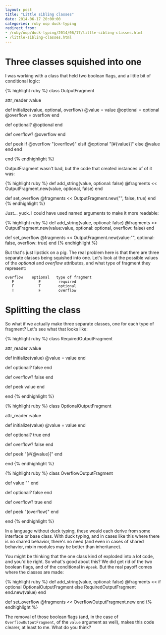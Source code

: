 ```yaml
---
layout: post
title: "Little sibling classes"
date: 2014-06-17 20:00:00
categories: ruby oop duck-typing
redirect_from:
- /ruby/oop/duck-typing/2014/06/17/little-sibling-classes.html
- /little-sibling-classes.html
---
```


# Three classes squished into one

I was working with a class that held two boolean flags, and a little
bit of conditional logic:

{% highlight ruby %}
class OutputFragment

  attr_reader :value

  def initialize(value, optional, overflow)
    @value = value
    @optional = optional
    @overflow = overflow
  end

  def optional?
    @optional
  end

  def overflow?
    @overflow
  end

  def peek
    if @overflow
      "(overflow)"
    elsif @optional
      "[#{value}]"
    else
      @value
    end
  end

end
{% endhighlight %}

OutputFragment wasn't bad, but the code that created instances of of
it was:

{% highlight ruby %}
def add_string(value, optional: false)
  @fragments << OutputFragment.new(value, optional, false)
end

def set_overflow
  @fragments << OutputFragment.new("", false, true)
end
{% endhighlight %}

Just... yuck.  I could have used named arguments to make it more
readable:

{% highlight ruby %}
def add_string(value, optional: false)
  @fragments <<
    OutputFragment.new(value:value, optional: optional, overflow: false)
end

def set_overflow
  @fragments << OutputFragment.new(value:"", optional: false, overflow: true)
end
{% endhighlight %}

But that's just lipstick on a pig.  The real problem here is that
there are three separate classes being squished into one.  Let's look
at the possible values of the _optional_ and _overflow_ attributes,
and what type of fragment they represent:

    overflow    optional   type of fragment
       F           F        required
       F           T        optional
       T           F        overflow

# Splitting the class

So what if we actually make three separate classes, one for each type
of fragment?  Let's see what that looks like:

{% highlight ruby %}
class RequiredOutputFragment

  attr_reader :value

  def initialize(value)
    @value = value
  end

  def optional?
    false
  end

  def overflow?
    false
  end

  def peek
    value
  end

end
{% endhighlight %}

{% highlight ruby %}
class OptionalOutputFragment

  attr_reader :value

  def initialize(value)
    @value = value
  end

  def optional?
    true
  end

  def overflow?
    false
  end

  def peek
    "[#{@value}]"
  end

end
{% endhighlight %}

{% highlight ruby %}
class OverflowOutputFragment

  def value
    ""
  end

  def optional?
    false
  end

  def overflow?
    true
  end

  def peek
    "(overflow)"
  end

end
{% endhighlight %}

In a language without duck typing, these would each derive from some
interface or base class.  With duck typing, and in cases like this
where there is no shared behavior, there's no need (and even in cases
of shared behavior, mixin modules may be better than inheritance).

You might be thinking that the one class kind of exploded into a lot
code, and you'd be right.  So what's good about this?  We did get rid
of the two boolean flags, and of the conditional in `#peek`.  But
the real payoff comes where the classes are made:

{% highlight ruby %}
def add_string(value, optional: false)
  @fragments << if optional
                  OptionalOutputFragment
                else
                  RequiredOutputFragment
                end.new(value)
end

def set_overflow
  @fragments << OverflowOutputFragment.new
end
{% endhighlight %}

The removal of those boolean flags (and, in the case of
`OverflowOutputFragment`, of the `value` argument as well), makes this
code clearer, at least to me.  What do you think?
